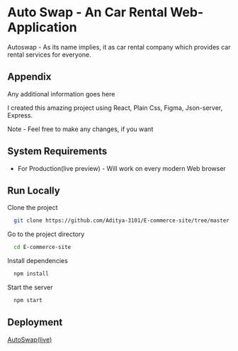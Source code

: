 
# Auto Swap - An Car Rental Web-Application

Autoswap - As its name implies, it as car rental company which provides car rental services for everyone.




## Appendix

Any additional information goes here

I created this amazing project using React, Plain Css, Figma, Json-server, Express.

Note - Feel free to make any changes, if you want




## System Requirements

- For Production(live preview) - Will work on every modern Web browser

## Run Locally

Clone the project

```bash
  git clone https://github.com/Aditya-3101/E-commerce-site/tree/master
```

Go to the project directory

```bash
  cd E-commerce-site
```

Install dependencies

```bash
  npm install
```

Start the server

```bash
  npm start
```


## Deployment

[AutoSwap(live)](https://autoswap.netlify.app)
